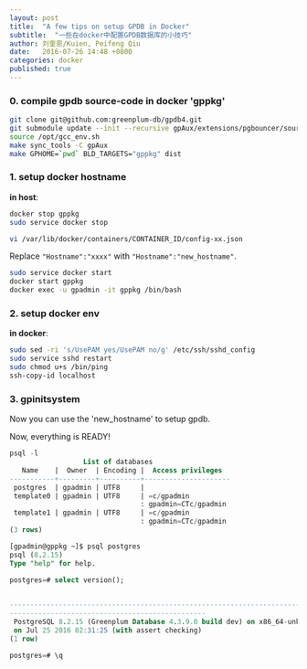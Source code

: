 ```yaml
---
layout: post
title:  "A few tips on setup GPDB in Docker"
subtitle:  "一些在docker中配置GPDB数据库的小技巧"
author: 刘奎恩/Kuien, Peifeng Qiu
date:   2016-07-26 14:48 +0800
categories: docker 
published: true
---
```


### 0. compile gpdb source-code in docker 'gppkg'

```sh
git clone git@github.com:greenplum-db/gpdb4.git
git submodule update --init --recursive gpAux/extensions/pgbouncer/source
source /opt/gcc_env.sh
make sync_tools -C gpAux
make GPHOME=`pwd` BLD_TARGETS="gppkg" dist
```

### 1. setup docker hostname

__in host__:

```sh
docker stop gppkg
sudo service docker stop

vi /var/lib/docker/containers/CONTAINER_ID/config-xx.json
```

Replace ```"Hostname":"xxxx"``` with ```"Hostname":"new_hostname"```.

```sh
sudo service docker start
docker start gppkg
docker exec -u gpadmin -it gppkg /bin/bash
```

### 2. setup docker env

__in docker__:

```sh
sudo sed -ri 's/UsePAM yes/UsePAM no/g' /etc/ssh/sshd_config
sudo service sshd restart
sudo chmod u+s /bin/ping
ssh-copy-id localhost
```

### 3. gpinitsystem

Now you can use the 'new_hostname' to setup gpdb.

Now, everything is READY!

```sql
psql -l
                  List of databases
   Name    |  Owner  | Encoding |  Access privileges
-----------+---------+----------+---------------------
 postgres  | gpadmin | UTF8     |
 template0 | gpadmin | UTF8     | =c/gpadmin
                                : gpadmin=CTc/gpadmin
 template1 | gpadmin | UTF8     | =c/gpadmin
                                : gpadmin=CTc/gpadmin
(3 rows)

[gpadmin@gppkg ~]$ psql postgres
psql (8.2.15)
Type "help" for help.

postgres=# select version();
                                                                                    version

-------------------------------------------------------------------------------------------------------------------------------
------------------------------------------------
 PostgreSQL 8.2.15 (Greenplum Database 4.3.9.0 build dev) on x86_64-unknown-linux-gnu, compiled by GCC gcc (GCC) 4.4.2 compiled
 on Jul 25 2016 02:31:25 (with assert checking)
(1 row)

postgres=# \q
```